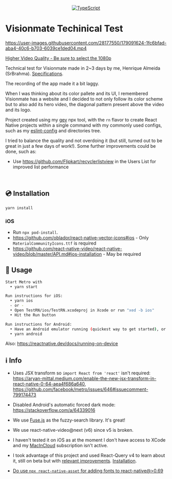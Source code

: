 <!-- <img src=".logo.png" alt=visionmateHenrique/><br/> -->

<div align="center">

[![TypeScript](https://badgen.net/npm/types/env-var)](http://www.typescriptlang.org/)
</div>

# Visionmate Techinical Test

https://user-images.githubusercontent.com/28177550/179091624-1fc6bfad-aba4-40c6-b703-6039ce1ded04.mp4

[Higher Video Quality - Be sure to select the 1080p](https://drive.google.com/file/d/1PFEryKQYC4CtAui0-aHIBnp1YgMogjnK/view?usp=sharing)

Technical test for Visionmate made in 2~3 days by me, Henrique Almeida (SrBrahma). [Specifications](https://github.com/SrBrahma/visionmate-rn-application/blob/main/specifications.md).

The recording of the app made it a bit laggy.

When I was thinking about its color pallete and its UI, I remembered Visionmate has a website and I decided to not only follow its color scheme but to also add its hero video, the diagonal pattern present above the video and its logo.

Project created using my [gev](https://github.com/SrBrahma/gev) npx tool, with the `rn` flavor to create React Native projects within a single command with my commonly used configs, such as my [eslint-config](https://github.com/SrBrahma/eslint-config-gev) and directories tree.

I tried to balance the quality and not overdoing it (but still, turned out to be great in just a few days of work!). Some further improvements could be done, such as:

* Use https://github.com/Flipkart/recyclerlistview in the Users List for improved list performance

<br/>

## 💿 Installation
```bash
yarn install
```

### iOS
* Run `npx pod-install`.
* https://github.com/oblador/react-native-vector-icons#ios - Only `MaterialCommunityIcons.ttf` is required
* https://github.com/react-native-video/react-native-video/blob/master/API.md#ios-installation - May be required

## 📖 Usage

```bash
Start Metro with
  • yarn start

Run instructions for iOS:
  • yarn ios
  - or -
  • Open TestRN/ios/TestRN.xcodeproj in Xcode or run "xed -b ios"
  • Hit the Run button

Run instructions for Android:
  • Have an Android emulator running (quickest way to get started), or a device connected.
  • yarn android
```

Also: https://reactnative.dev/docs/running-on-device

## ℹ️ Info

* Uses JSX transform so `import React from 'react'` isn't required:
https://aryan-mittal.medium.com/enable-the-new-jsx-transform-in-react-native-0-64-aea4f686a640, https://github.com/facebook/metro/issues/646#issuecomment-799174473


* Disabled Android's automatic forced dark mode: https://stackoverflow.com/a/64339016

* We use [Fuse.js](https://github.com/krisk/Fuse) as the fuzzy-search library. It's great!

* We use react-native-video@next (v6) since v5 is broken.

* I haven't tested it on iOS as at the moment I don't have access to XCode and my [MacInCloud](https://www.macincloud.com) subscription isn't active.

* I took advantage of this project and used React-Query v4 to learn about it, still on beta but with [relevant improvements](https://tanstack.com/query/v4/docs/guides/migrating-to-react-query-4). [Installation](https://github.com/TanStack/query/issues/3790#issuecomment-1179431860).

* [Do use `npx react-native-asset` for adding fonts to react-native@>0.69](https://github.com/facebook/react-native/issues/34095#issuecomment-1174864177)
